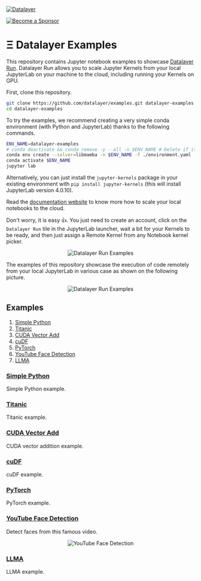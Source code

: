 [![Datalayer](https://assets.datalayer.tech/datalayer-25.svg)](https://datalayer.io)

[![Become a Sponsor](https://img.shields.io/static/v1?label=Become%20a%20Sponsor&message=%E2%9D%A4&logo=GitHub&style=flat&color=1ABC9C)](https://github.com/sponsors/datalayer)

# Ξ Datalayer Examples

This repository contains Jupyter notebook examples to showcase [Datalayer Run](https://datalayer.run). Datalayer Run allows you to scale Jupyter Kernels from your local JupyterLab on your machine to the cloud, including running your Kernels on GPU.

First, clone this repository.

```bash
git clone https://github.com/datalayer/examples.git datalayer-examples
cd datalayer-examples
```

To try the examples, we recommend creating a very simple conda environment (with Python and JupyterLab) thanks to the following commands.

```bash
ENV_NAME=datalayer-examples
# conda deactivate && conda remove -y --all -n $ENV_NAME # Delete if it already exists.
conda env create --solver=libmamba -n $ENV_NAME -f ./environment.yaml
conda activate $ENV_NAME
jupyter lab
```

Alternatively, you can just install the `jupyter-kernels` package in your existing environment with `pip install jupyter-kernels` (this will install JupyterLab version 4.0.10).

Read the [documentation website](https://docs.datalayer.run/docs) to know more how to scale your local notebooks to the cloud.

Don't worry, it is easy 👍. You just need to create an account, click on the `Datalayer Run` tile in the JupyterLab launcher, wait a bit for your Kernels to be ready, and then just assign a Remote Kernel from any Notebook kernel picker.

<div align="center" style="text-align: center">
  <img alt="Datalayer Run Examples" src="https://datalayer-examples.s3.amazonaws.com/datalayer-run-examples/kernel-selector-choice.png" />
</div>

The examples of this repository showcase the execution of code remotely from your local JupyterLab in various case as shown on the following picture.

<div align="center" style="text-align: center">
  <img alt="Datalayer Run Examples" src="https://datalayer-examples.s3.amazonaws.com/datalayer-run-examples/datalayer-run-examples.png" />
</div>

## Examples

1. [Simple Python](#simple-python)
1. [Titanic](#titanic)
1. [CUDA Vector Add](#cuda-vector-add)
1. [cuDF](#cudf)
1. [PyTorch](#pytorch)
1. [YouTube Face Detection](#youtube-face-detection)
1. [LLMA](#llma)

### [Simple Python](https://github.com/datalayer/examples/tree/main/python-simple)

Simple Python example.

### [Titanic](https://github.com/datalayer/examples/tree/main/titanic)

Titanic example.

### [CUDA Vector Add](https://github.com/datalayer/examples/tree/main/vectoradd-gpu)

CUDA vector addition example.

### [cuDF](https://github.com/datalayer/examples/tree/main/cudf-gpu)

cuDF example.

### [PyTorch](https://github.com/datalayer/examples/tree/main/pytorch-gpu)

PyTorch example.

### [YouTube Face Detection](https://github.com/datalayer/examples/tree/main/youtube-face-detection)

Detect faces from this famous video.

<div align="center" style="text-align: center">
  <img alt="YouTube Face Detection" src="https://datalayer-examples.s3.amazonaws.com/datalayer-run-examples/youtube-face-detection.png" />
</div>

### [LLMA](https://github.com/datalayer/examples/tree/main/llama-gpu)

LLMA example.

